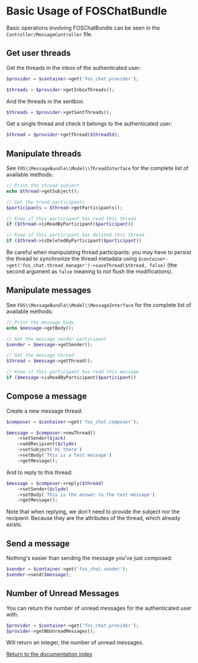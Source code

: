Basic Usage of FOSChatBundle
===============================

Basic operations involving FOSChatBundle can be seen in the
`Controller/MessageController` file.

Get user threads
----------------

Get the threads in the inbox of the authenticated user:

```php
$provider = $container->get('fos_chat.provider');

$threads = $provider->getInboxThreads();
```

And the threads in the sentbox:

```php
$threads = $provider->getSentThreads();
```

Get a single thread and check it belongs to the authenticated user:

```php
$thread = $provider->getThread($threadId);
```

Manipulate threads
------------------

See `FOS\\MessageBundle\\Model\\ThreadInterface` for the complete list of available methods:

```php
// Print the thread subject
echo $thread->getSubject();

// Get the tread participants
$participants = $thread->getParticipants();

// Know if this participant has read this thread
if ($thread->isReadByParticipant($participant))

// Know if this participant has deleted this thread
if ($thread->isDeletedByParticipant($participant))
```

Be careful when manipulating thread participants: you may have to persist the thread to synchronize
the thread metadata using `$container->get('fos_chat.thread_manager')->saveThread($thread, false)`
(the second argument as `false` meaning to not flush the modifications).

Manipulate messages
-------------------

See ``FOS\\MessageBundle\\Model\\MessageInterface`` for the complete list of available methods:

```php
// Print the message body
echo $message->getBody();

// Get the message sender participant
$sender = $message->getSender();

// Get the message thread
$thread = $message->getThread();

// Know if this participant has read this message
if ($message->isReadByParticipant($participant))
```

Compose a message
--------------

Create a new message thread:

```php
$composer = $container->get('fos_chat.composer');

$message = $composer->newThread()
    ->setSender($jack)
    ->addRecipient($clyde)
    ->setSubject('Hi there')
    ->setBody('This is a test message')
    ->getMessage();
```

And to reply to this thread:

```php
$message = $composer->reply($thread)
    ->setSender($clyde)
    ->setBody('This is the answer to the test message')
    ->getMessage();
```

Note that when replying, we don't need to provide the subject nor the recipient.
Because they are the attributes of the thread, which already exists.

Send a message
--------------

Nothing's easier than sending the message you've just composed:

```php
$sender = $container->get('fos_chat.sender');
$sender->send($message);
```

Number of Unread Messages
-------------------------

You can return the number of unread messages for the authenticated user with:

```php
$provider = $container->get('fos_chat.provider');
$provider->getNbUnreadMessages();
```

Will return an integer, the number of unread messages.

[Return to the documentation index](00-index.md)
